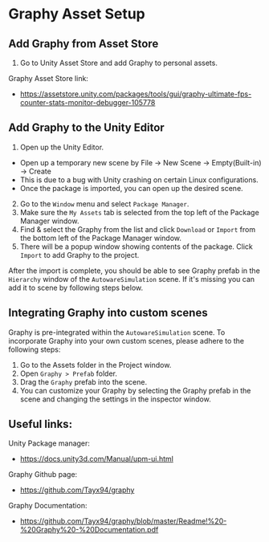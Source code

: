 # Graphy Asset Setup

## Add Graphy from Asset Store

1) Go to Unity Asset Store and add Graphy to personal assets.

Graphy Asset Store link:

- https://assetstore.unity.com/packages/tools/gui/graphy-ultimate-fps-counter-stats-monitor-debugger-105778

## Add Graphy to the Unity Editor

1) Open up the Unity Editor.
  - Open up a temporary new scene by File -> New Scene -> Empty(Built-in) -> Create
  - This is due to a bug with Unity crashing on certain Linux configurations.
  - Once the package is imported, you can open up the desired scene.
2) Go to the `Window` menu and select `Package Manager`.
3) Make sure the `My Assets` tab is selected from the top left of the Package Manager window.
4) Find & select the Graphy from the list and click `Download` or `Import` from the bottom left of the Package Manager
   window.
5) There will be a popup window showing contents of the package. Click `Import` to add Graphy to the project.

After the import is complete, you should be able to see Graphy prefab in the `Hierarchy` window of
the `AutowareSimulation` scene. If it's missing you can add it to scene by following steps below.

## Integrating Graphy into custom scenes

Graphy is pre-integrated within the `AutowareSimulation` scene. To incorporate Graphy into your own custom scenes, please adhere to the following steps:

1) Go to the Assets folder in the Project window.
2) Open `Graphy > Prefab` folder.
3) Drag the `Graphy` prefab into the scene.
4) You can customize your Graphy by selecting the Graphy prefab in the scene and changing the settings in the inspector
   window.

## Useful links:

Unity Package manager:

- https://docs.unity3d.com/Manual/upm-ui.html

Graphy Github page:

- https://github.com/Tayx94/graphy

Graphy Documentation:

- https://github.com/Tayx94/graphy/blob/master/Readme!%20-%20Graphy%20-%20Documentation.pdf
